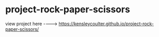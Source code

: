 # project-rock-paper-scissors



view project here ----> https://kensleycoulter.github.io/project-rock-paper-scissors/
